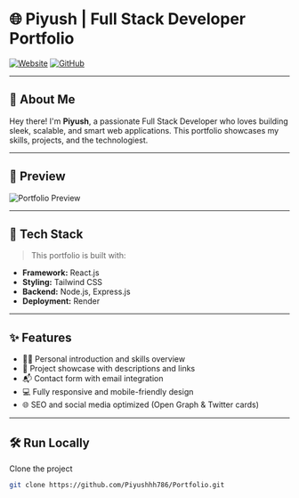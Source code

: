 # 🌐 Piyush | Full Stack Developer Portfolio

[![Website](https://img.shields.io/badge/Live%20Site-Visit-blueviolet?style=for-the-badge&logo=google-chrome)](https://piyushhh786-web.onrender.com)
[![GitHub](https://img.shields.io/badge/GitHub-Repository-181717?style=for-the-badge&logo=github)](https://github.com/Piyushhh786/Portfolio)

---

## 🚀 About Me

Hey there! I'm **Piyush**, a passionate Full Stack Developer who loves building sleek, scalable, and smart web applications. This portfolio showcases my skills, projects, and the technologiest.

---

## 📸 Preview

![Portfolio Preview](./preview.png)

---

## 🔧 Tech Stack

> This portfolio is built with:

- **Framework:** React.js
- **Styling:** Tailwind CSS
- **Backend:** Node.js, Express.js
- **Deployment:** Render

---

## ✨ Features

- 🧑‍💻 Personal introduction and skills overview
- 📁 Project showcase with descriptions and links
- 📬 Contact form with email integration
- 💻 Fully responsive and mobile-friendly design
- 🌐 SEO and social media optimized (Open Graph & Twitter cards)

---

## 🛠️ Run Locally

Clone the project

```bash
git clone https://github.com/Piyushhh786/Portfolio.git
